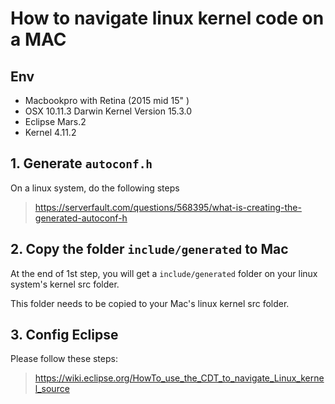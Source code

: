 # How to navigate linux kernel code on a MAC

## Env

 * Macbookpro with Retina (2015 mid 15" )
 * OSX 10.11.3 Darwin Kernel Version 15.3.0
 * Eclipse Mars.2
 * Kernel 4.11.2

## 1. Generate `autoconf.h`

On a linux system, do the following steps
> https://serverfault.com/questions/568395/what-is-creating-the-generated-autoconf-h

## 2. Copy the folder `include/generated` to Mac

At the end of 1st step, you will get a `include/generated` folder on your linux system's kernel src folder.

This folder needs to be copied to your Mac's linux kernel src folder.

## 3. Config Eclipse

Please follow these steps:
> https://wiki.eclipse.org/HowTo_use_the_CDT_to_navigate_Linux_kernel_source